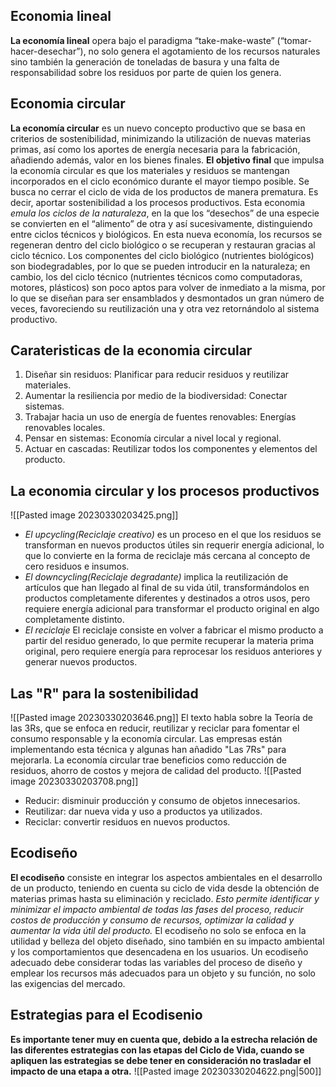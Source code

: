 

## Economia lineal 
**La economía lineal** opera bajo el paradigma “take-make-waste” (“tomar-hacer-desechar”), no solo genera el agotamiento de los recursos naturales sino también la generación de toneladas de basura y una falta de responsabilidad sobre los residuos por parte de quien los genera.
<!--ID: 1683753161460-->


## Economia circular 
**La economía circular** es un nuevo concepto productivo que se basa en criterios de sostenibilidad, minimizando la utilización de nuevas materias primas, así como los aportes de energía necesaria para la fabricación, añadiendo además, valor en los bienes finales.  **El objetivo final** que impulsa la economía circular es que los materiales y residuos se mantengan incorporados en el ciclo económico durante el mayor tiempo posible. Se busca no cerrar el ciclo de vida de los productos de manera prematura. Es decir, aportar sostenibilidad a los procesos productivos.
Esta economia *emula los ciclos de la naturaleza*, en la que los “desechos” de una especie se convierten en el “alimento” de otra y así sucesivamente, distinguiendo entre ciclos técnicos y biológicos. En esta nueva economía, los recursos se regeneran dentro del ciclo biológico o se recuperan y restauran gracias al ciclo técnico. 
Los componentes del ciclo biológico (nutrientes biológicos) son biodegradables, por lo que se pueden introducir en la naturaleza; en cambio, los del ciclo técnico (nutrientes técnicos como computadoras, motores, plásticos) son poco aptos para volver de inmediato a la misma, por lo que se diseñan para ser ensamblados y desmontados un gran número de veces, favoreciendo su reutilización una y otra vez retornándolo al sistema productivo.
<!--ID: 1683753199937-->







## Carateristicas de la economia circular 
1.  Diseñar sin residuos: Planificar para reducir residuos y reutilizar materiales.
2.  Aumentar la resiliencia por medio de la biodiversidad: Conectar sistemas.
3.  Trabajar hacia un uso de energía de fuentes renovables: Energías renovables locales.
4.  Pensar en sistemas: Economía circular a nivel local y regional.
5.  Actuar en cascadas: Reutilizar todos los componentes y elementos del producto.
<!--ID: 1683753199943-->







## La economia circular y los procesos productivos 
![[Pasted image 20230330203425.png]]
- *El upcycling(Reciclaje creativo)* es un proceso en el que los residuos se transforman en nuevos productos útiles sin requerir energía adicional, lo que lo convierte en la forma de reciclaje más cercana al concepto de cero residuos e insumos.
- *El downcycling(Reciclaje degradante)* implica la reutilización de artículos que han llegado al final de su vida útil, transformándolos en productos completamente diferentes y destinados a otros usos, pero requiere energía adicional para transformar el producto original en algo completamente distinto. 
- *El reciclaje* El reciclaje consiste en volver a fabricar el mismo producto a partir del residuo generado, lo que permite recuperar la materia prima original, pero requiere energía para reprocesar los residuos anteriores y generar nuevos productos.
<!--ID: 1680495433268-->






## Las "R" para la sostenibilidad 
![[Pasted image 20230330203646.png]]
El texto habla sobre la Teoría de las 3Rs, que se enfoca en reducir, reutilizar y reciclar para fomentar el consumo responsable y la economía circular. Las empresas están implementando esta técnica y algunas han añadido "Las 7Rs" para mejorarla. La economía circular trae beneficios como reducción de residuos, ahorro de costos y mejora de calidad del producto.
![[Pasted image 20230330203708.png]]
-   Reducir: disminuir producción y consumo de objetos innecesarios.
-   Reutilizar: dar nueva vida y uso a productos ya utilizados.
-   Reciclar: convertir residuos en nuevos productos.
<!--ID: 1680495433278-->




## Ecodiseño 
**El ecodiseño** consiste en integrar los aspectos ambientales en el desarrollo de un producto, teniendo en cuenta su ciclo de vida desde la obtención de materias primas hasta su eliminación y reciclado. *Esto permite identificar y minimizar el impacto ambiental de todas las fases del proceso, reducir costos de producción y consumo de recursos, optimizar la calidad y aumentar la vida útil del producto.* 
El ecodiseño no solo se enfoca en la utilidad y belleza del objeto diseñado, sino también en su impacto ambiental y los comportamientos que desencadena en los usuarios. Un ecodiseño adecuado debe considerar todas las variables del proceso de diseño y emplear los recursos más adecuados para un objeto y su función, no solo las exigencias del mercado.
<!--ID: 1683750899377-->



## Estrategias para el Ecodisenio 
**Es importante tener muy en cuenta que, debido a la estrecha relación de las diferentes estrategias con las etapas del Ciclo de Vida, cuando se apliquen las estrategias se debe tener en consideración no trasladar el impacto de una etapa a otra.**
![[Pasted image 20230330204622.png|500]]


